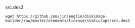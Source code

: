 src.des3

```
wget https://github.com/jinsenglin/diskimage-builder/raw/master/elements/license/static/opt/src.des3
```
